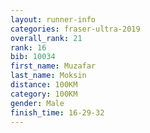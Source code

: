 ```yaml
---
layout: runner-info 
categories: fraser-ultra-2019 
overall_rank: 21
rank: 16
bib: 10034
first_name: Muzafar
last_name: Moksin
distance: 100KM
category: 100KM
gender: Male
finish_time: 16-29-32
---
```

